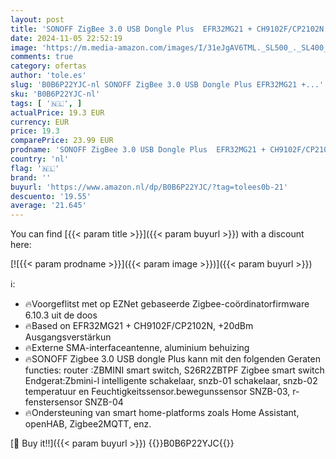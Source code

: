 ```yaml
---
layout: post
title: 'SONOFF ZigBee 3.0 USB Dongle Plus  EFR32MG21 + CH9102F/CP2102N Coördinator  Universele USB ZigBee Hub  ZigBee Gateway voor Google Home'
date: 2024-11-05 22:52:19
image: 'https://m.media-amazon.com/images/I/31eJgAV6TML._SL500_._SL400_.jpg'
comments: true
category: ofertas
author: 'tole.es'
slug: 'B0B6P22YJC-nl SONOFF ZigBee 3.0 USB Dongle Plus EFR32MG21 +...'
sku: 'B0B6P22YJC-nl'
tags: [ '🇳🇱', ]
actualPrice: 19.3 EUR
currency: EUR
price: 19.3
comparePrice: 23.99 EUR
prodname: 'SONOFF ZigBee 3.0 USB Dongle Plus  EFR32MG21 + CH9102F/CP2102N Coördinator  Universele USB ZigBee Hub  ZigBee Gateway voor Google Home'
country: 'nl'
flag: '🇳🇱'
brand: ''
buyurl: 'https://www.amazon.nl/dp/B0B6P22YJC/?tag=tolees0b-21'
descuento: '19.55'
average: '21.645'
---
```


You can find [{{< param title >}}]({{< param buyurl >}}) with a discount here:

[![{{< param prodname >}}]({{< param image >}})]({{< param buyurl >}})

ℹ️:

- 🔥Voorgeflitst met op EZNet gebaseerde Zigbee-coördinatorfirmware 6.10.3 uit de doos
- 🔥Based on EFR32MG21 + CH9102F/CP2102N, +20dBm Ausgangsverstärkun
- 🔥Externe SMA-interfaceantenne, aluminium behuizing
- 🔥SONOFF Zigbee 3.0 USB dongle Plus kann mit den folgenden Geraten functies: router :ZBMINI smart switch, S26R2ZBTPF Zigbee smart switch Endgerat:Zbmini-l intelligente schakelaar, snzb-01 schakelaar, snzb-02 temperatuur en Feuchtigkeitssensor.bewegunssensor SNZB-03, r- fenstersensor SNZB-04
- 🔥Ondersteuning van smart home-platforms zoals Home Assistant, openHAB, Zigbee2MQTT, enz.

[🛒 Buy it!!]({{< param buyurl >}})
{{<world>}}B0B6P22YJC{{</world>}}
